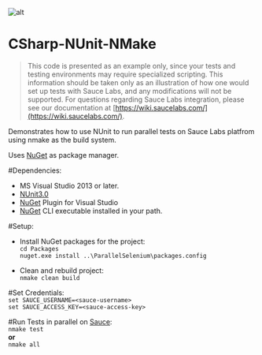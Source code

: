 ![alt](https://saucelabs.com/images/sauce-labs-logo.png)

# CSharp-NUnit-NMake

>This code is presented as an example only, since your tests and testing environments may require specialized scripting. This information should be taken only as an
>illustration of how one would set up tests with Sauce Labs, and any modifications will not be supported. For questions regarding Sauce Labs integration, please see 
>our documentation at [https://wiki.saucelabs.com/](https://wiki.saucelabs.com/).


Demonstrates how to use NUnit to run parallel tests on Sauce Labs platfrom using nmake as the build system. 

Uses [NuGet](http://docs.nuget.org/) as package manager.

#Dependencies:

* MS Visual Studio 2013 or later.
* [NUnit3.0](https://www.nunit.org/)
* [NuGet](https://dist.nuget.org/index.html) Plugin for Visual Studio
* [NuGet](https://dist.nuget.org/index.html) CLI executable installed in your path.


#Setup:

* Install NuGet packages for the project: <br>
```cd Packages```<br>
```nuget.exe install ..\ParallelSelenium\packages.config```<br>

* Clean and rebuild project:<br>
```nmake clean build```

#Set Credentials:<br>
```set SAUCE_USERNAME=<sauce-username>```<br>
```set SAUCE_ACCESS_KEY=<sauce-access-key>```

#Run Tests in parallel on [Sauce](https://saucelabs.com/beta/dashboard/tests):<br>
```nmake test``` <br>
**or**<br>
```nmake all```<br>





